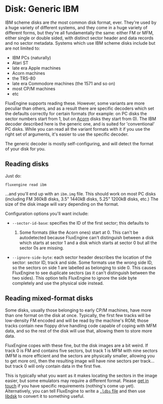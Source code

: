 Disk: Generic IBM
=================

IBM scheme disks are _the_ most common disk format, ever. They're used by a
huge variety of different systems, and they come in a huge variety of different
forms, but they're all fundamentally the same: either FM or MFM, either single
or double sided, with distinct sector header and data records and no sector
metadata. Systems which use IBM scheme disks include but are not limited to:

  - IBM PCs (naturally)
  - Atari ST
  - late era Apple machines
  - Acorn machines
  - the TRS-80
  - late era Commodore machines (the 1571 and so on)
  - most CP/M machines
  - etc

FluxEngine supports reading these. However, some variants are more peculiar
than others, and as a result there are specific decoders which set the defaults
correctly for certain formats (for example: on PC disks the sector numbers
start from 1, but on [Acorn](disk-acorndfs.md) disks they start from 0). The
IBM decoder described here is the generic one, and is suited for 'conventional'
PC disks. While you can read all the variant formats with it if you use the
right set of arguments, it's easier to use the specific decoder.

The generic decoder is mostly self-configuring, and will detect the format of
your disk for you.


Reading disks
-------------

Just do:

    fluxengine read ibm

...and you'll end up with an `ibm.img` file. This should work on most PC disks
(including FM 360kB disks, 3.5" 1440kB disks, 5.25" 1200kB disks, etc.) The size
of the disk image will vary depending on the format.

Configuration options you'll want include:

  - `--sector-id-base`: specifies the ID of the first sector; this defaults to
	1. Some formats (like the Acorn ones) start at 0. This can't be
	autodetected because FluxEngine can't distinguish between a disk which
	starts at sector 1 and a disk which starts at sector 0 but all the sector
	0s are missing.

  - `--ignore-side-byte`: each sector header describes the location of the
	sector: sector ID, track and side. Some formats use the wrong side ID, so
	the sectors on side 1 are labelled as belonging to side 0. This causes
	FluxEngine to see duplicate sectors (as it can't distinguish between the
	two sides). This option tells FluxEngine to ignore the side byte completely
	and use the physical side instead.


Reading mixed-format disks
--------------------------

Some disks, usually those belonging to early CP/M machines, have more than one
format on the disk at once. Typically, the first few tracks will be low-density
FM encoded and will be read by the machine's ROM; those tracks contain new
floppy drive handling code capable of coping with MFM data, and so the rest of
the disk will use that, allowing them to store more data.

FluxEngine copes with these fine, but the disk images are a bit weird. If track
0 is FM and contains five sectors, but track 1 is MFM with nine sectors (MFM is
more efficient and the sectors are physically smaller, allowing you to get more
on), then the resulting image will have nine sectors per track... but track 0
will only contain data in the first five.

This is typically what you want as it makes locating the sectors in the image
easier, but some emulators may require a different format. Please [get in
touch](https://github.com/davidgiven/fluxengine/issues/new) if you have
specific requirements (nothing's come up yet). Alternatively, you can tell
FluxEngine to write a [`.ldbs`
file](http://www.seasip.info/Unix/LibDsk/ldbs.html) and then use
[libdsk](http://www.seasip.info/Unix/LibDsk/) to convert it to something
useful.

